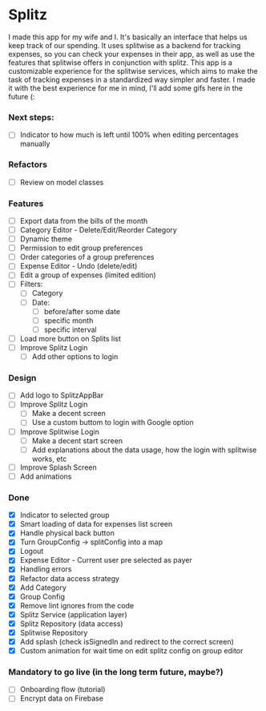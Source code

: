 # Splitz
I made this app for my wife and I. It's basically an interface that helps us keep track of our spending.
It uses splitwise as a backend for tracking expenses, so you can check your expenses in their app, as well as use the features that splitwise offers in conjunction with splitz.
This app is a customizable experience for the splitwise services, which aims to make the task of tracking expenses in a standardized way simpler and faster.
I made it with the best experience for me in mind, I'll add some gifs here in the future (:

### Next steps:
- [ ] Indicator to how much is left until 100% when editing percentages manually

### Refactors
- [ ] Review on model classes

### Features
- [ ] Export data from the bills of the month
- [ ] Category Editor - Delete/Edit/Reorder Category
- [ ] Dynamic theme
- [ ] Permission to edit group preferences
- [ ] Order categories of a group preferences
- [ ] Expense Editor - Undo (delete/edit)
- [ ] Edit a group of expenses (limited edition)
- [ ] Filters:
  - [ ] Category
  - [ ] Date:
    - [ ] before/after some date
    - [ ] specific month
    - [ ] specific interval
- [ ] Load more button on Splits list
- [ ] Improve Splitz Login
  - [ ] Add other options to login

### Design
- [ ] Add logo to SplitzAppBar
- [ ] Improve Splitz Login
  - [ ] Make a decent screen
  - [ ] Use a custom buttom to login with Google option
- [ ] Improve Splitwise Login
  - [ ] Make a decent start screen
  - [ ] Add explanations about the data usage, how the login with splitwise works, etc
- [ ] Improve Splash Screen
- [ ] Add animations

### Done
- [x] Indicator to selected group
- [x] Smart loading of data for expenses list screen
- [x] Handle physical back button
- [x] Turn GroupConfig -> splitConfig into a map
- [x] Logout
- [x] Expense Editor - Current user pre selected as payer
- [x] Handling errors
- [x] Refactor data access strategy
- [x] Add Category
- [x] Group Config
- [x] Remove lint ignores from the code
- [x] Splitz Service (application layer)
- [x] Splitz Repository (data access)
- [x] Splitwise Repository
- [x] Add splash (check isSignedIn and redirect to the correct screen)
- [x] Custom animation for wait time on edit splitz config on group editor

### Mandatory to go live (in the long term future, maybe?)
- [ ] Onboarding flow (tutorial)
- [ ] Encrypt data on Firebase 